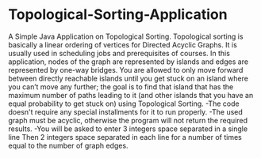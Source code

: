 # Topological-Sorting-Application
A Simple Java Application on Topological Sorting.
Topological sorting is basically a linear ordering of vertices for Directed Acyclic Graphs. It is usually used in scheduling jobs and prerequisites of courses. In this application, nodes of the graph are represented by islands and edges are represented by one-way bridges. You are allowed to only move forward between directly reachable islands until you get stuck on an island where you can’t move any further; the goal is to find that island that has the maximum number of paths leading to it (and other islands that you have an equal probability to get stuck on) using Topological Sorting.
-The code doesn't require any special installments for it to run properly.
-The used graph must be acyclic, otherwise the program will not return the required results.
-You will be asked to enter 3 integers space separated in a single line
Then 2 integers space separated in each line for a number of times equal to the number of graph edges.
